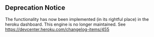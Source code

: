 ## Deprecation Notice

The functionality has now been implemented (in its rightful place) in the heroku dashboard. This engine is no longer maintained. See https://devcenter.heroku.com/changelog-items/455

